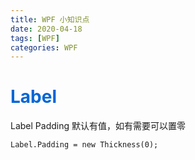 ```yaml
---
title: WPF 小知识点 
date: 2020-04-18
tags: [WPF]
categories: WPF
---
```

<!-- more -->
# <span style="color:#0366d6;">Label</span>
Label Padding  默认有值，如有需要可以置零
``` Html
Label.Padding = new Thickness(0);
```

